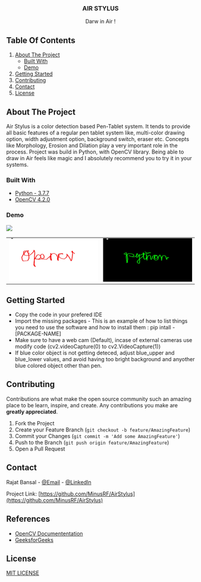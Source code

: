 

  <h3 align="center">AIR STYLUS</h3>

  <p align="center">
    Darw in Air !
    <br />
  </p>
</p>



<!-- TABLE OF CONTENTS -->
## Table Of Contents
<show open="open">
  <ol>
    <li>
      <a href="#about-the-project">About The Project</a>
      <ul>
        <li><a href="#built-with">Built With</a></li>
        <li><a href="#demo">Demo</a></li>
      </ul>
    </li>
    <li>
      <a href="#getting-started">Getting Started</a>
    </li>
    <li><a href="#contributing">Contributing</a></li> 
    <li><a href="#contact">Contact</a></li>
     <li><a href="#license">License</a></li>
  </ol>
</details>



<!-- ABOUT THE PROJECT -->
## About The Project

Air Stylus is a color detection based Pen-Tablet system. It tends to provide all basic features of a regular pen tablet system like, multi-color drawing option, width adjustment option, background switch, eraser etc. Concepts like Morphology, Erosion and Dilation play a very important role in the process. Project was build in Python, with OpenCV library.  Being able to draw in Air feels like magic and I absolutely recommend you to try it in your systems. 

### Built With

* [Python - 3.7.7](https://www.python.org/)
* [OpenCV 4.2.0](https://opencv.org/)

### Demo
<img src="https://github.com/MinusRF/GIF/blob/master/coder.gif" width="40%">

<table>
  <tr>
    <td valign="top"><img src="https://github.com/MinusRF/AirStylus/blob/main/Output01.jpg"></td>
    <td valign="top"><img src="https://github.com/MinusRF/AirStylus/blob/main/Output02.jpg"></td>
  </tr>
 </table>



<!-- GETTING STARTED -->
## Getting Started 

* Copy the code in your prefered IDE
* Import the missing packages - This is an example of how to list things you need to use the software and how to install them :
   pip intall -[PACKAGE-NAME]
* Make sure to have a web cam (Default), incase of external cameras use modify code (cv2.videoCapture(0) to cv2.VideoCapture(1))
* If blue color object is not getting deteced, adjust blue_upper and blue_lower values, and avoid having too bright background and anyother blue colored object other than pen.
  




<!-- CONTRIBUTING -->
## Contributing

Contributions are what make the open source community such an amazing place to be learn, inspire, and create. Any contributions you make are **greatly appreciated**.

1. Fork the Project
2. Create your Feature Branch (`git checkout -b feature/AmazingFeature`)
3. Commit your Changes (`git commit -m 'Add some AmazingFeature'`)
4. Push to the Branch (`git push origin feature/AmazingFeature`)
5. Open a Pull Request



<!-- CONTACT -->
## Contact

Rajat Bansal - [@Email](rajatbansal16111998@gamil.com) - 
[@LinkedIn](https://www.linkedin.com/in/rajat-bansal-829535170)

Project Link: [https://github.com/MinusRF/AirStylus](https://github.com/MinusRF/AirStylus)




## References
* [OpenCV Documententation](https://www.webpagefx.com/tools/emoji-cheat-sheet)
* [GeeksforGeeks](https://shields.io)

## License

[MIT LICENSE](LICENSE)




